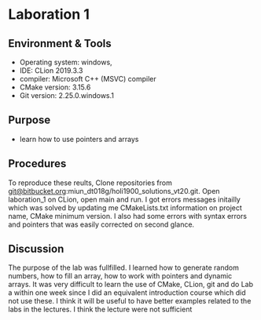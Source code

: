 # Laboration 1

## Environment & Tools
- Operating system: windows, 
- IDE:  CLion 2019.3.3
- compiler: Microsoft C++ (MSVC) compiler
- CMake version: 3.15.6
- Git version:  2.25.0.windows.1

## Purpose
- learn how to use pointers and arrays
## Procedures
To reproduce these reults, Clone repositories from git@bitbucket.org:miun_dt018g/holi1900_solutions_vt20.git. 
Open laboration_1 on CLion, open main and run. 
I got errors messages initailly which was solved by updating me CMakeLists.txt information on project name,
CMake minimum version. I also had some errors with syntax errors and pointers that was easily corrected on second glance.
## Discussion
The purpose of the lab was fullfilled. I learned how to generate random numbers, 
how to fill an array, how to work with pointers and dynamic arrays. It was very difficult to learn the use of 
CMake, CLion, git and do Lab a within one week since I did an equivalent introduction course which did not use these. 
I think it will be useful to have better examples related to the labs in the lectures. I think the lecture were not sufficient 
